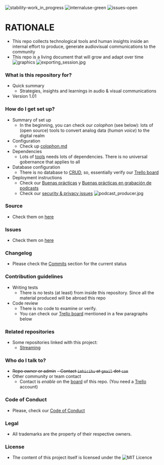 ![stability-work_in_progress](https://bitbucket.org/repo/ekyaeEE/images/477405737-stability_work_in_progress.png)
![internaluse-green](https://bitbucket.org/repo/ekyaeEE/images/3847436881-internal_use_stable.png)
![issues-open](https://bitbucket.org/repo/ekyaeEE/images/2944199103-issues_open.png)

# RATIONALE #
* This repo collects technological tools and human insights inside an internal effort to produce, generate audiovisual communications to the community
* This repo is a living document that will grow and adapt over time
![graphics](https://bitbucket.org/repo/48bkkAE/images/3536431956-sound_editor.jpg)
![exporting_session.jpg](https://bitbucket.org/repo/48bkkAE/images/1980281232-export_waves.jpg)

### What is this repository for? ###

* Quick summary
    - Strategies, insights and learnings in audio & visual communications
* Version 1.01

### How do I get set up? ###

* Summary of set up
    - In the beginning, you can check our _colophon_ (see below): lots of (open source) tools to convert analog data (_human voice_) to the digital realm
* Configuration
    - Check up [colophon.md](https://bitbucket.org/imhicihu/auvisual/src/master/Colophon.md)
* Dependencies
    -  Lots of [tools](https://bitbucket.org/imhicihu/auvisual/src/master/Colophon.md) needs lots of dependencies. There is no universal gobernance that applies to all
* Database configuration
    - There is no database to [CRUD](https://en.wikipedia.org/wiki/Create,_read,_update_and_delete), so, essentially verify our [Trello board](https://bitbucket.org/imhicihu/auvisual/addon/trello/trello-board)
* Deployment instructions
    - Check our [Buenas prácticas](https://bitbucket.org/imhicihu/auvisual/src/master/Buenas_practicas.md) y [Buenas prácticas en grabación de podcasts](https://bitbucket.org/imhicihu/auvisual/src/master/Buenas_practicas.md)
    - Check our [security & privacy issues](https://bitbucket.org/imhicihu/auvisual/src/master/security_privacy_issues.md)
![podcast_producer.jpg](https://bitbucket.org/repo/48bkkAE/images/2429225702-gis.jpg)

### Source ###

* Check them on [here](https://bitbucket.org/imhicihu/auvisual/src)

### Issues ###

* Check them on [here](https://bitbucket.org/imhicihu/auvisual/issues)

### Changelog ###

* Please check the [Commits](https://bitbucket.org/imhicihu/auvisual/commits/) section for the current status

### Contribution guidelines ###

* Writing tests
    - There is no tests (at least) from inside this repository. Since all the material produced will be abroad this repo
* Code review
    - There is no code to examine or verify.
    - You can check our [Trello board](https://bitbucket.org/imhicihu/auvisual/addon/trello/trello-board) mentioned in a few paragraphs below

### Related repositories ###

* Some repositories linked with this project:
     - [Streaming](https://bitbucket.org/imhicihu/streaming/src/master)
     
### Who do I talk to? ###

* ~~Repo owner or admin~~
    ~~- Contact `imhicihu` at `gmail` dot `com`~~
* Other community or team contact
    - Contact is _enable_ on the [board](https://bitbucket.org/imhicihu/auvisual/addon/trello/trello-board) of this repo. (You need a [Trello](https://trello.com/) account)

### Code of Conduct

* Please, check our [Code of Conduct](https://bitbucket.org/imhicihu/auvisual/src/master/Code_of_conduct.md)

### Legal ###

* All trademarks are the property of their respective owners.

### License ###

* The content of this project itself is licensed under the ![MIT Licence](https://bitbucket.org/repo/ekyaeEE/images/2049852260-MIT-license-green.png)